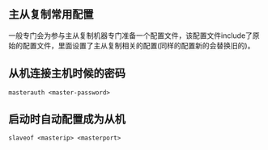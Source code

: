 ## 主从复制常用配置
一般专门会为参与主从复制机器专门准备一个配置文件，该配置文件include了原始的配置文件，里面设置了主从复制相关的配置(同样的配置新的会替换旧的)。

## 从机连接主机时候的密码

    masterauth <master-password>
    
## 启动时自动配置成为从机

    slaveof <masterip> <masterport>
    

    

